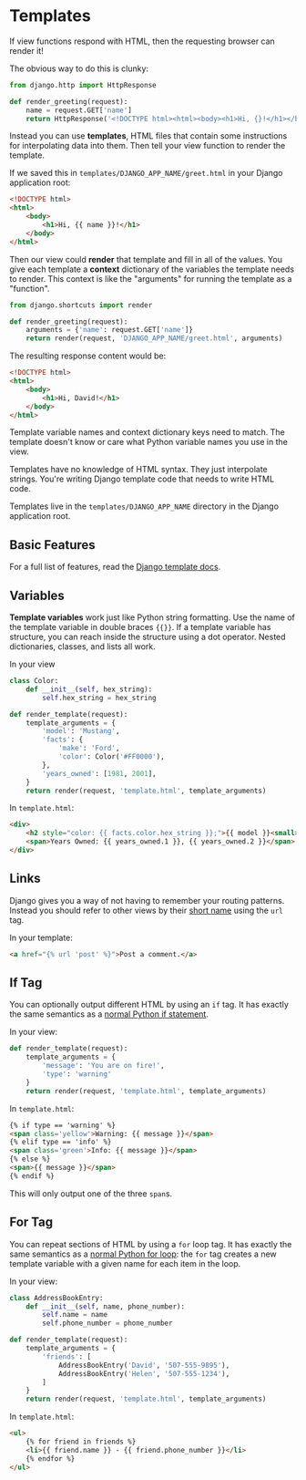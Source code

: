 # Templates
If view functions respond with HTML, then the requesting browser can render it!

The obvious way to do this is clunky:
```py
from django.http import HttpResponse

def render_greeting(request):
    name = request.GET['name']
    return HttpResponse('<!DOCTYPE html><html><body><h1>Hi, {}!</h1></body></html>'.format(name))
```

Instead you can use **templates**, HTML files that contain some instructions for interpolating data into them.
Then tell your view function to render the template.

If we saved this in `templates/DJANGO_APP_NAME/greet.html` in your Django application root:
```html
<!DOCTYPE html>
<html>
    <body>
        <h1>Hi, {{ name }}!</h1>
    </body>
</html>
```

Then our view could **render** that template and fill in all of the values.
You give each template a **context** dictionary of the variables the template needs to render.
This context is like the "arguments" for running the template as a "function".
```py
from django.shortcuts import render

def render_greeting(request):
    arguments = {'name': request.GET['name']}
    return render(request, 'DJANGO_APP_NAME/greet.html', arguments)
```

The resulting response content would be:
```html
<!DOCTYPE html>
<html>
    <body>
        <h1>Hi, David!</h1>
    </body>
</html>
```

Template variable names and context dictionary keys need to match.
The template doesn't know or care what Python variable names you use in the view.

Templates have no knowledge of HTML syntax.
They just interpolate strings.
You're writing Django template code that needs to write HTML code.

Templates live in the `templates/DJANGO_APP_NAME` directory in the Django application root.

## Basic Features
For a full list of features, read the [Django template docs](https://docs.djangoproject.com/en/1.9/ref/templates/language/).

## Variables
**Template variables** work just like Python string formatting.
Use the name of the template variable in double braces `{{}}`.
If a template variable has structure, you can reach inside the structure using a dot operator.
Nested dictionaries, classes, and lists all work.

In your view
```py
class Color:
    def __init__(self, hex_string):
        self.hex_string = hex_string

def render_template(request):
    template_arguments = {
        'model': 'Mustang',
        'facts': {
            'make': 'Ford',
            'color': Color('#FF0000'),
        },
        'years_owned': [1981, 2001],
    }
    return render(request, 'template.html', template_arguments)
```

In `template.html`:
```html
<div>
    <h2 style="color: {{ facts.color.hex_string }};">{{ model }}<small>{{ facts.make }}</small></h2>
    <span>Years Owned: {{ years_owned.1 }}, {{ years_owned.2 }}</span>
</div>
```

## Links
Django gives you a way of not having to remember your routing patterns.
Instead you should refer to other views by their [short name](django-routes.md) using the `url` tag.

In your template:
```html
<a href="{% url 'post' %}">Post a comment.</a>
```

## If Tag
You can optionally output different HTML by using an `if` tag.
It has exactly the same semantics as a [normal Python if statement](branchingblocks.md).

In your view:
```py
def render_template(request):
    template_arguments = {
        'message': 'You are on fire!',
        'type': 'warning'
    }
    return render(request, 'template.html', template_arguments)
```

In `template.html`:
```html
{% if type == 'warning' %}
<span class='yellow'>Warning: {{ message }}</span>
{% elif type == 'info' %}
<span class='green'>Info: {{ message }}</span>
{% else %}
<span>{{ message }}</span>
{% endif %}
```
This will only output one of the three `span`s.

## For Tag
You can repeat sections of HTML by using a `for` loop tag.
It has exactly the same semantics as a [normal Python for loop](forloops.md):
the `for` tag creates a new template variable with a given name for each item in the loop.

In your view:
```py
class AddressBookEntry:
    def __init__(self, name, phone_number):
        self.name = name
        self.phone_number = phone_number

def render_template(request):
    template_arguments = {
        'friends': [
            AddressBookEntry('David', '507-555-9895'),
            AddressBookEntry('Helen', '507-555-1234'),
        ]
    }
    return render(request, 'template.html', template_arguments)
```

In `template.html`:
```html
<ul>
    {% for friend in friends %}
    <li>{{ friend.name }} - {{ friend.phone_number }}</li>
    {% endfor %}
</ul>
```
